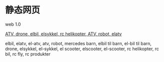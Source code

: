 # 静态网页
web 1.0

[ATV, drone, elbil, elsykkel, rc helikopter, ATV, robot, elatv](https://arngren.net/)

elbil, elatv, el-atv, atv, robot, mercedes barn, elbil til barn, el-bil til barn, drone, elsykkel, el-sykkel, el scooter, elscooter, el-scooter, rc helikopter, rc bil, rc fly, rc produkter